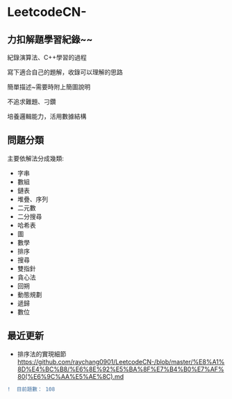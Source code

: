 # LeetcodeCN-   

## 力扣解題學習紀錄~~

紀錄演算法、C++學習的過程    
 
寫下適合自己的題解，收錄可以理解的思路    

簡單描述~需要時附上簡圖說明    

不追求難題、刁鑽    

培養邏輯能力，活用數據結構


## 問題分類

主要依解法分成幾類:

* 字串
* 數組
* 鏈表
* 堆疊、序列
* 二元數
* 二分搜尋
* 哈希表
* 圖
* 數學
* 排序
* 搜尋
* 雙指針
* 貪心法
* 回朔
* 動態規劃
* 遞歸
* 數位

## 最近更新

* 排序法的實現細節
 https://github.com/raychang0901/LeetcodeCN-/blob/master/%E8%A1%8D%E4%BC%B8/%E6%8E%92%E5%BA%8F%E7%B4%B0%E7%AF%80(%E6%9C%AA%E5%AE%8C).md
 
```diff
!  目前題數： 108

```
